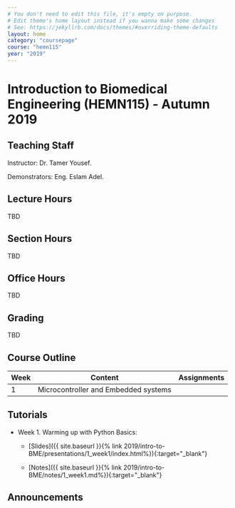 ```yaml
---
# You don't need to edit this file, it's empty on purpose.
# Edit theme's home layout instead if you wanna make some changes
# See: https://jekyllrb.com/docs/themes/#overriding-theme-defaults
layout: home
category: "coursepage"
course: "hemn115"
year: "2019"
---
```

# Introduction to Biomedical Engineering \(HEMN115\) - Autumn 2019

## Teaching Staff

Instructor: Dr. Tamer Yousef. 

Demonstrators:  Eng. Eslam Adel.  

## Lecture Hours

TBD

## Section Hours

TBD

## Office Hours

TBD

## Grading

TBD


## Course Outline

| Week | Content |  Assignments
|------|-----------------|-----|
|   1  | Microcontroller and Embedded systems |






## Tutorials

* Week 1. Warming up with Python Basics:
    * [Slides]({{ site.baseurl }}{% link 2019/intro-to-BME/presentations/1_week1/index.html%}){:target="_blank"}

    * [Notes]({{ site.baseurl }}{% link 2019/intro-to-BME/notes/1_week1.md%}){:target="_blank"}


## Announcements
